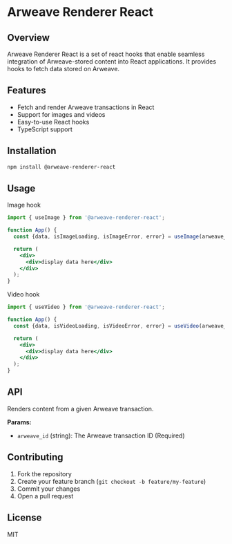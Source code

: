 # Arweave Renderer React

## Overview

Arweave Renderer React is a set of react hooks that enable seamless integration of Arweave-stored content into React applications. It provides hooks to fetch data stored on Arweave.

## Features

- Fetch and render Arweave transactions in React
- Support for images and videos
- Easy-to-use React hooks
- TypeScript support

## Installation

```bash
npm install @arweave-renderer-react
```

## Usage

Image hook

```jsx
import { useImage } from '@arweave-renderer-react';

function App() {
  const {data, isImageLoading, isImageError, error} = useImage(arweave_id)

  return (
    <div>
      <div>display data here</div>
    </div>
  );
}
```

Video hook

```jsx
import { useVideo } from '@arweave-renderer-react';

function App() {
  const {data, isVideoLoading, isVideoError, error} = useVideo(arweave_id)

  return (
    <div>
      <div>display data here</div>
    </div>
  );
}
```

## API

Renders content from a given Arweave transaction.

**Params:**
- `arweave_id` (string): The Arweave transaction ID (Required)


## Contributing

1. Fork the repository
2. Create your feature branch (`git checkout -b feature/my-feature`)
3. Commit your changes
4. Open a pull request

## License

MIT